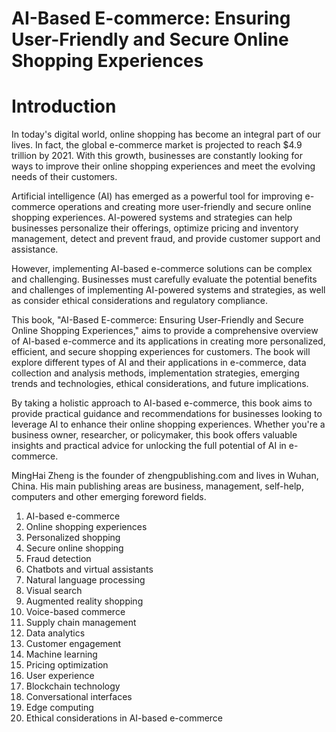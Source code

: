 # AI-Based E-commerce: Ensuring User-Friendly and Secure Online Shopping Experiences

# Introduction

In today's digital world, online shopping has become an integral part of our lives. In fact, the global e-commerce market is projected to reach $4.9 trillion by 2021. With this growth, businesses are constantly looking for ways to improve their online shopping experiences and meet the evolving needs of their customers.

Artificial intelligence (AI) has emerged as a powerful tool for improving e-commerce operations and creating more user-friendly and secure online shopping experiences. AI-powered systems and strategies can help businesses personalize their offerings, optimize pricing and inventory management, detect and prevent fraud, and provide customer support and assistance.

However, implementing AI-based e-commerce solutions can be complex and challenging. Businesses must carefully evaluate the potential benefits and challenges of implementing AI-powered systems and strategies, as well as consider ethical considerations and regulatory compliance.

This book, "AI-Based E-commerce: Ensuring User-Friendly and Secure Online Shopping Experiences," aims to provide a comprehensive overview of AI-based e-commerce and its applications in creating more personalized, efficient, and secure shopping experiences for customers. The book will explore different types of AI and their applications in e-commerce, data collection and analysis methods, implementation strategies, emerging trends and technologies, ethical considerations, and future implications.

By taking a holistic approach to AI-based e-commerce, this book aims to provide practical guidance and recommendations for businesses looking to leverage AI to enhance their online shopping experiences. Whether you're a business owner, researcher, or policymaker, this book offers valuable insights and practical advice for unlocking the full potential of AI in e-commerce.

MingHai Zheng is the founder of zhengpublishing.com and lives in Wuhan, China. His main publishing areas are business, management, self-help, computers and other emerging foreword fields.



1. AI-based e-commerce
2. Online shopping experiences
3. Personalized shopping
4. Secure online shopping
5. Fraud detection
6. Chatbots and virtual assistants
7. Natural language processing
8. Visual search
9. Augmented reality shopping
10. Voice-based commerce
11. Supply chain management
12. Data analytics
13. Customer engagement
14. Machine learning
15. Pricing optimization
16. User experience
17. Blockchain technology
18. Conversational interfaces
19. Edge computing
20. Ethical considerations in AI-based e-commerce

